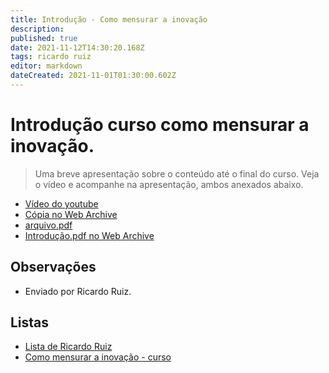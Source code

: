 ```yaml
---
title: Introdução - Como mensurar a inovação
description: 
published: true
date: 2021-11-12T14:30:20.168Z
tags: ricardo ruiz
editor: markdown
dateCreated: 2021-11-01T01:30:00.602Z
---
```


#  Introdução curso como mensurar a inovação. 
> Uma breve apresentação sobre o conteúdo até o final do curso. Veja o vídeo e acompanhe na apresentação, ambos anexados abaixo.
- [Vídeo do youtube](https://www.youtube.com/watch?v=xXth5VxFt8Q&t=4s)
- [Cópia no Web Archive](https://web.archive.org/web/20211019192745/https://www.youtube.com/watch?v=xXth5VxFt8Q)
- [arquivo.pdf](https://github.com/fonte-wiki/prototipando/raw/master/contribuicoes/ricardo-ruiz/como-mensurar-a-inovacao/Introdu%C3%A7%C3%A3o.pdf)
- [Introdução.pdf no Web Archive](https://ia601500.us.archive.org/0/items/1.1_20211019/1.1.pdf)
## Observações
- Enviado por Ricardo Ruiz.

## Listas

- [Lista de Ricardo Ruiz](/listas/ricardo-ruiz)
- [Como mensurar a inovação - curso](/recursos/como-mensurar-a-inovacao-curso)